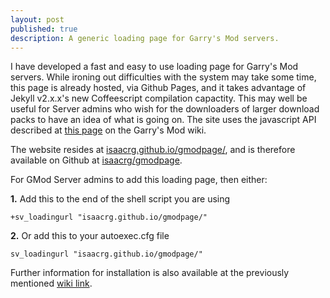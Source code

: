 ```yaml
---
layout: post
published: true
description: A generic loading page for Garry's Mod servers.
---
```


I have developed a fast and easy to use loading page for Garry's Mod servers. While ironing out difficulties with the system may take some time, this page is already hosted, via Github Pages, and it takes advantage of Jekyll v2.x.x's new Coffeescript compilation capactity. This may well be useful for Server admins who wish for the downloaders of larger download packs to have an idea of what is going on. The site uses the javascript API described at [this page](http://wiki.garrysmod.com/page/Loading_URL) on the Garry's Mod wiki.

The website resides at [isaacrg.github.io/gmodpage/](http://isaacrg.github.io/gmodpage/), and is therefore available on Github at [isaacrg/gmodpage](https://github.com/isaacrg/gmodpage).

For GMod Server admins to add this loading page, then either:


**1.** Add this to the end of the shell script you are using

`+sv_loadingurl "isaacrg.github.io/gmodpage/"`

**2.** Or add this to your autoexec.cfg file

`sv_loadingurl "isaacrg.github.io/gmodpage/"`

Further information for installation is also available at the previously mentioned [wiki link](http://wiki.garrysmod.com/page/Loading_URL).
